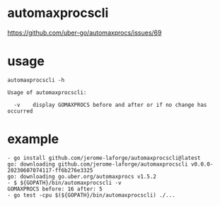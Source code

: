 # automaxprocscli
https://github.com/uber-go/automaxprocs/issues/69

# usage
```
automaxprocscli -h

Usage of automaxprocscli:

  -v    display GOMAXPROCS before and after or if no change has occurred
```

# example
```
- go install github.com/jerome-laforge/automaxprocscli@latest
go: downloading github.com/jerome-laforge/automaxprocscli v0.0.0-20230607074117-ff6b276e3325
go: downloading go.uber.org/automaxprocs v1.5.2
- $ ${GOPATH}/bin/automaxprocscli -v
GOMAXPROCS before: 16 after: 5
- go test -cpu $(${GOPATH}/bin/automaxprocscli) ./...
```

